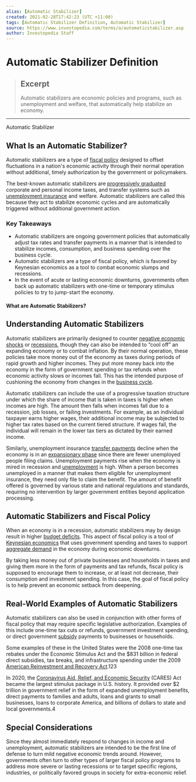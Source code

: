 ```yaml
---
alias: [Automatic Stabilizer]
created: 2021-02-28T17:42:23 (UTC +11:00)
tags: [Automatic Stabilizer Definition, Automatic Stabilizer]
source: https://www.investopedia.com/terms/a/automaticstabilizer.asp
author: Investopedia Staff
---
```


# Automatic Stabilizer Definition

> ## Excerpt
> Automatic stabilizers are economic policies and programs, such as unemployment and welfare, that automatically help stabilize an economy.

---

Automatic Stabilizer
## What Is an Automatic Stabilizer?

Automatic stabilizers are a type of [fiscal policy](https://www.investopedia.com/terms/f/fiscalpolicy.asp) designed to offset fluctuations in a nation's economic activity through their normal operation without additional, timely authorization by the government or policymakers.

The best-known automatic stabilizers are [progressively graduated](https://www.investopedia.com/terms/p/progressivetax.asp) corporate and personal income taxes, and transfer systems such as [unemployment insurance](https://www.investopedia.com/terms/u/unemployment-insurance.asp) and welfare. Automatic stabilizers are called this because they act to stabilize economic cycles and are automatically triggered without additional government action.

### Key Takeaways

-   Automatic stabilizers are ongoing government policies that automatically adjust tax rates and transfer payments in a manner that is intended to stabilize incomes, consumption, and business spending over the business cycle.
-   Automatic stabilizers are a type of fiscal policy, which is favored by Keynesian economics as a tool to combat economic slumps and recessions.
-   In the event of acute or lasting economic downturns, governments often back up automatic stabilizers with one-time or temporary stimulus policies to try to jump-start the economy.

#### What are Automatic Stabilizers?

## Understanding Automatic Stabilizers

Automatic stabilizers are primarily designed to counter [negative economic shocks](https://www.investopedia.com/terms/e/economic-shock.asp) or [recessions](https://www.investopedia.com/terms/r/recession.asp), though they can also be intended to “cool off” an expanding economy or to combat inflation. By their normal operation, these policies take more money out of the economy as taxes during periods of rapid growth and higher incomes. They put more money back into the economy in the form of government spending or tax refunds when economic activity slows or incomes fall. This has the intended purpose of cushioning the economy from changes in the [business cycle](https://www.investopedia.com/terms/b/businesscycle.asp). 

Automatic stabilizers can include the use of a progressive taxation structure under which the share of income that is taken in taxes is higher when incomes are high. The amount then falls when incomes fall due to a recession, job losses, or failing investments. For example, as an individual taxpayer earns higher wages, their additional income may be subjected to higher tax rates based on the current tiered structure. If wages fall, the individual will remain in the lower tax tiers as dictated by their earned income.

Similarly, unemployment insurance [transfer payments](https://www.investopedia.com/terms/t/transferpayment.asp) decline when the economy is in an [expansionary phase](https://www.investopedia.com/terms/e/expansionary_policy.asp) since there are fewer unemployed people filing claims. Unemployment payments rise when the economy is mired in recession and [unemployment](https://www.investopedia.com/terms/u/unemployment.asp) is high. When a person becomes unemployed in a manner that makes them eligible for unemployment insurance, they need only file to claim the benefit. The amount of benefit offered is governed by various state and national regulations and standards, requiring no intervention by larger government entities beyond application processing.

## Automatic Stabilizers and Fiscal Policy

When an economy is in a recession, automatic stabilizers may by design result in higher [budget deficits](https://www.investopedia.com/terms/b/budget-deficit.asp). This aspect of fiscal policy is a tool of [Keynesian economics](https://www.investopedia.com/terms/k/keynesianeconomics.asp) that uses government spending and taxes to support [aggregate demand](https://www.investopedia.com/terms/a/aggregatedemand.asp) in the economy during economic downturns.

By taking less money out of private businesses and households in taxes and giving them more in the form of payments and tax refunds, fiscal policy is supposed to encourage them to increase, or at least not decrease, their consumption and investment spending. In this case, the goal of fiscal policy is to help prevent an economic setback from deepening.

## Real-World Examples of Automatic Stabilizers

Automatic stabilizers can also be used in conjunction with other forms of fiscal policy that may require specific legislative authorization. Examples of this include one-time tax cuts or refunds, government investment spending, or direct government [subsidy](https://www.investopedia.com/terms/s/subsidy.asp) payments to businesses or households.

Some examples of these in the United States were the 2008 one-time tax rebates under the Economic Stimulus Act and the $831 billion in federal direct subsidies, tax breaks, and infrastructure spending under the 2009 [American Reinvestment and Recovery Act](https://www.investopedia.com/terms/a/american-recovery-and-reinvestment-act.asp).123

In 2020, the [Coronavirus Aid, Relief, and Economic Security](https://www.investopedia.com/coronavirus-aid-relief-and-economic-security-cares-act-4800707) (CARES) Act became the largest stimulus package in U.S. history. It provided over $2 trillion in government relief in the form of expanded unemployment benefits, direct payments to families and adults, loans and grants to small businesses, loans to corporate America, and billions of dollars to state and local governments.4

## Special Considerations

Since they almost immediately respond to changes in income and unemployment, automatic stabilizers are intended to be the first line of defense to turn mild negative economic trends around. However, governments often turn to other types of larger fiscal policy programs to address more severe or lasting recessions or to target specific regions, industries, or politically favored groups in society for extra-economic relief.
